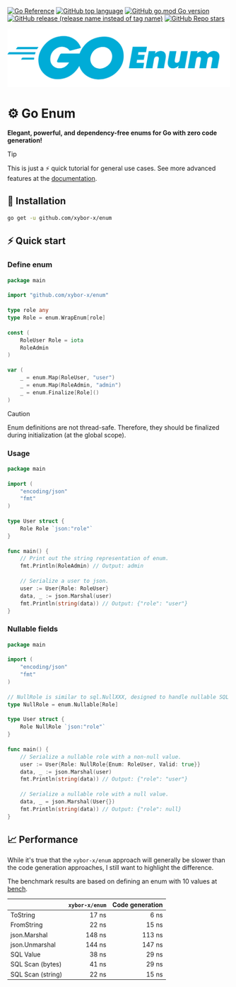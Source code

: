 [![Go Reference](https://pkg.go.dev/badge/github.com/xybor-x/enum.svg)](https://pkg.go.dev/github.com/xybor-x/enum)
[![GitHub top language](https://img.shields.io/github/languages/top/xybor-x/enum?color=lightblue)](https://go.dev/)
[![GitHub go.mod Go version](https://img.shields.io/github/go-mod/go-version/xybor-x/enum)](https://go.dev/blog/go1.21)
[![GitHub release (release name instead of tag name)](https://img.shields.io/github/v/release/xybor-x/enum?include_prereleases)](https://github.com/xybor-x/enum/releases/latest)
[![GitHub Repo stars](https://img.shields.io/github/stars/xybor-x/enum?color=blue)](https://github.com/xybor-x/enum)

![Golang](./.github/go-enum.png)

# ⚙️ Go Enum

**Elegant, powerful, and dependency-free enums for Go with zero code generation!**

> [!TIP]
> This is just a ⚡ quick tutorial for general use cases.
> See more advanced features at the [documentation](./docs.md).

## 🔧 Installation

```sh
go get -u github.com/xybor-x/enum
```

## ⚡ Quick start

### Define enum

```go
package main

import "github.com/xybor-x/enum"

type role any
type Role = enum.WrapEnum[role]

const (
    RoleUser Role = iota
    RoleAdmin
)

var (
    _ = enum.Map(RoleUser, "user")
    _ = enum.Map(RoleAdmin, "admin")
    _ = enum.Finalize[Role]()
)
```

> [!CAUTION]
> Enum definitions are not thread-safe.
> Therefore, they should be finalized during initialization (at the global scope).

### Usage

```go
package main

import (
    "encoding/json"
    "fmt"
)

type User struct {
    Role Role `json:"role"`
}

func main() {
    // Print out the string representation of enum.
    fmt.Println(RoleAdmin) // Output: admin

    // Serialize a user to json.
    user := User{Role: RoleUser}
    data, _ := json.Marshal(user) 
    fmt.Println(string(data)) // Output: {"role": "user"}
}
```

### Nullable fields

```go
package main

import (
    "encoding/json"
    "fmt"
)

// NullRole is similar to sql.NullXXX, designed to handle nullable SQL and JSON fields.
type NullRole = enum.Nullable[Role]

type User struct {
    Role NullRole `json:"role"`
}

func main() {
    // Serialize a nullable role with a non-null value.
    user := User{Role: NullRole{Enum: RoleUser, Valid: true}}
    data, _ := json.Marshal(user) 
    fmt.Println(string(data)) // Output: {"role": "user"}

    // Serialize a nullable role with a null value.
    data, _ = json.Marshal(User{})
    fmt.Println(string(data)) // Output: {"role": null}
}
```

## 📈 Performance

While it's true that the `xybor-x/enum` approach will generally be slower than the code generation approaches, I still want to highlight the difference.

The benchmark results are based on defining an enum with 10 values at [bench](./bench).

|                   | `xybor-x/enum` | Code generation |
| ----------------- | -------------: | --------------: |
| ToString          |          17 ns |            6 ns |
| FromString        |          22 ns |           15 ns |
| json.Marshal      |         148 ns |          113 ns |
| json.Unmarshal    |         144 ns |          147 ns |
| SQL Value         |          38 ns |           29 ns |
| SQL Scan (bytes)  |          41 ns |           29 ns |
| SQL Scan (string) |          22 ns |           15 ns |

